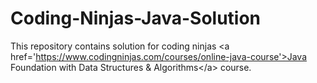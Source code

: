 # Coding-Ninjas-Java-Solution
This repository contains solution for coding ninjas &lt;a href='https://www.codingninjas.com/courses/online-java-course'>Java Foundation with Data Structures &amp; Algorithms&lt;/a>  course.
